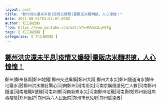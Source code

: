 ```yaml
---
layout: post
title: "鄭州洪灾還未平息|疫情又爆發|量販店米麵哄搶，人心惶惶！"
date: 2021-08-01T03:02:07.000Z
author: 打工妹四妹
from: https://www.youtube.com/watch?v=RAmm1LyHYtg
tags: [ 打工妹四妹 ]
categories: [ 打工妹四妹 ]
---
```

<!--1627786927000-->
[鄭州洪灾還未平息|疫情又爆發|量販店米麵哄搶，人心惶惶！](https://www.youtube.com/watch?v=RAmm1LyHYtg)
------

<div>
鄭州|鄭州暴雨|鄭州地鐵|鄭州交通癱瘓|鄭州大雨|鄭州大水災|鄭州隧道淹水|鄭州地鐵水浸|鄭州洪水觸目驚心|河南鄭州|河南雨災|河南京廣隧道死亡人數|河南鄭州隧道|河南地鐵5號線|河南新鄉|河南新鄉水災|河南鄭州地鐵|河南衛視|郑州新冠病毒疫情|郑州医护|郑州第六人民医院|郑州市长免职|郑州感染者|
</div>
